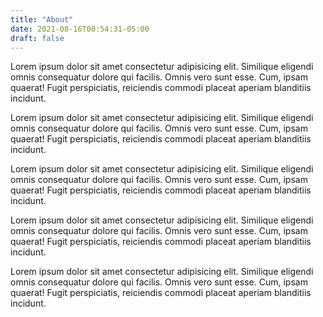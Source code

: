```yaml
---
title: "About"
date: 2021-08-16T00:54:31-05:00
draft: false
---
```


Lorem ipsum dolor sit amet consectetur adipisicing elit. Similique eligendi omnis consequatur dolore qui facilis. Omnis vero sunt esse. Cum, ipsam quaerat! Fugit perspiciatis, reiciendis commodi placeat aperiam blanditiis incidunt.

Lorem ipsum dolor sit amet consectetur adipisicing elit. Similique eligendi omnis consequatur dolore qui facilis. Omnis vero sunt esse. Cum, ipsam quaerat! Fugit perspiciatis, reiciendis commodi placeat aperiam blanditiis incidunt.

Lorem ipsum dolor sit amet consectetur adipisicing elit. Similique eligendi omnis consequatur dolore qui facilis. Omnis vero sunt esse. Cum, ipsam quaerat! Fugit perspiciatis, reiciendis commodi placeat aperiam blanditiis incidunt.

Lorem ipsum dolor sit amet consectetur adipisicing elit. Similique eligendi omnis consequatur dolore qui facilis. Omnis vero sunt esse. Cum, ipsam quaerat! Fugit perspiciatis, reiciendis commodi placeat aperiam blanditiis incidunt.

Lorem ipsum dolor sit amet consectetur adipisicing elit. Similique eligendi omnis consequatur dolore qui facilis. Omnis vero sunt esse. Cum, ipsam quaerat! Fugit perspiciatis, reiciendis commodi placeat aperiam blanditiis incidunt.
